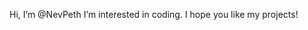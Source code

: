 Hi, I’m @NevPeth
I’m interested in coding.
I hope you like my projects!

<!---
NevPeth/NevPeth is a ✨ special ✨ repository because its `README.md` (this file) appears on your GitHub profile.
You can click the Preview link to take a look at your changes.
--->
